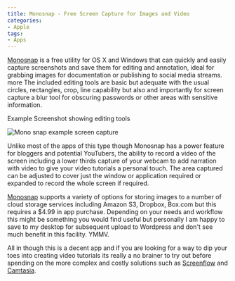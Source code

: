 ```yaml
---
title: Monosnap - Free Screen Capture for Images and Video
categories: 
- Apple
tags:
- Apps
---
```


[Monosnap](http://monosnap.com/welcome) is a free utility for OS X and Windows that can quickly and easily capture screenshots and save them for editing and annotation, ideal for grabbing images for documentation or publishing to social media streams. 
more The included editing tools are basic but adequate with the usual circles, rectangles, crop, line capability but also and importantly for screen capture a blur tool for obscuring passwords or other areas with sensitive information.


Example Screenshot showing editing tools


![Mono snap example screen capture](http://ukmac.net/wp-content/uploads/2016/04/Monosnap-2016-04-11-22-29-10.png)

Unlike most of the apps of this type though Monosnap has a power feature for bloggers and potential YouTubers, the ability to record a video of the screen including a lower thirds capture of your webcam to add narration with video to give your video tutorials a personal touch. The area captured can be adjusted to cover just the window or application required or expanded to record the whole screen if required.


[Monosnap](http://monosnap.com/welcome) supports a variety of options for storing images to a number of cloud storage services including Amazon S3, Dropbox, Box.com but this requires a $4.99 in app purchase. Depending on your needs and workflow this might be something you would find useful but personally I am happy to save to my desktop for subsequent upload to Wordpress and don't see much benefit in this facility. YMMV.

All in though this is a decent app and if you are looking for a way to dip your toes into creating video tutorials its really a no brainer to try out before spending on the more complex and costly solutions such as 
[Screenflow](http://www.telestream.net/screenflow/overview.htm) and 
[Camtasia](https://www.techsmith.com/camtasia.html).
